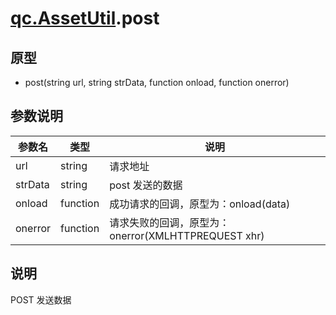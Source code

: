 # [qc.AssetUtil](AssetUtil.md).post

## 原型
* post(string url, string strData, function onload, function onerror)

## 参数说明
| 参数名 | 类型 | 说明 |
| ------------- | ------------- | -------------|
| url | string | 请求地址 |
| strData | string | post 发送的数据 |
| onload | function | 成功请求的回调，原型为：onload(data) |
| onerror | function | 请求失败的回调，原型为：onerror(XMLHTTPREQUEST xhr) |

## 说明
POST 发送数据
